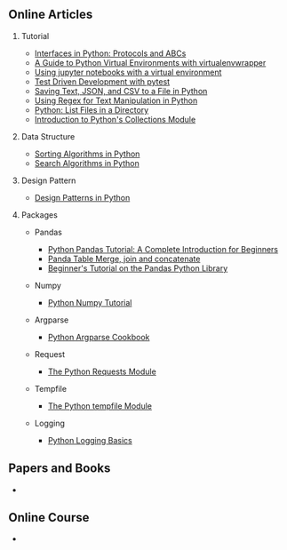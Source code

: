 ## Online Articles
1. Tutorial
    * [Interfaces in Python: Protocols and ABCs](http://masnun.rocks/2017/04/15/interfaces-in-python-protocols-and-abcs/)
    * [A Guide to Python Virtual Environments with virtualenvwrapper](https://howchoo.com/g/nwewzjmzmjc/a-guide-to-python-virtual-environments-with-virtualenvwrapper)
    * [Using jupyter notebooks with a virtual environment](https://anbasile.github.io/programming/2017/06/25/jupyter-venv/)
    * [Test Driven Development with pytest](https://stackabuse.com/test-driven-development-with-pytest/)
    * [Saving Text, JSON, and CSV to a File in Python](https://stackabuse.com/saving-text-json-and-csv-to-a-file-in-python/)
    * [Using Regex for Text Manipulation in Python](https://stackabuse.com/introduction-to-regular-expressions-in-python/)
    * [Python: List Files in a Directory](https://stackabuse.com/python-list-files-in-a-directory/)
    * [Introduction to Python's Collections Module](https://stackabuse.com/introduction-to-pythons-collections-module/)

2. Data Structure

    * [Sorting Algorithms in Python](https://stackabuse.com/sorting-algorithms-in-python)
    * [Search Algorithms in Python](https://stackabuse.com/search-algorithms-in-python/)

3. Design Pattern
    * [Design Patterns in Python](https://stackabuse.com/design-patterns-in-python/)

4. Packages
    - Pandas
        * [Python Pandas Tutorial: A Complete Introduction for Beginners](https://www.learndatasci.com/tutorials/python-pandas-tutorial-complete-introduction-for-beginners/)
        * [Panda Table Merge, join and concatenate](https://pandas.pydata.org/pandas-docs/stable/user_guide/merging.html)
        * [Beginner's Tutorial on the Pandas Python Library](https://stackabuse.com/beginners-tutorial-on-the-pandas-python-library/)

    - Numpy
        * [Python Numpy Tutorial](http://cs231n.github.io/python-numpy-tutorial/)

    - Argparse
        * [Python Argparse Cookbook](https://mkaz.blog/code/python-argparse-cookbook/)

    - Request
        * [The Python Requests Module](https://stackabuse.com/the-python-requests-module/)

    - Tempfile
        * [The Python tempfile Module](https://stackabuse.com/the-python-tempfile-module/)

    - Logging
        * [Python Logging Basics](https://stackabuse.com/python-logging-basics/)

## Papers and Books
* 

## Online Course
*